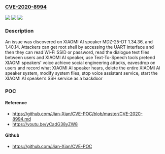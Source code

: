 ### [CVE-2020-8994](https://cve.mitre.org/cgi-bin/cvename.cgi?name=CVE-2020-8994)
![](https://img.shields.io/static/v1?label=Product&message=n%2Fa&color=blue)
![](https://img.shields.io/static/v1?label=Version&message=n%2Fa&color=blue)
![](https://img.shields.io/static/v1?label=Vulnerability&message=n%2Fa&color=brighgreen)

### Description

An issue was discovered on XIAOMI AI speaker MDZ-25-DT 1.34.36, and 1.40.14. Attackers can get root shell by accessing the UART interface and then they can read Wi-Fi SSID or password, read the dialogue text files between users and XIAOMI AI speaker, use Text-To-Speech tools pretend XIAOMI speakers' voice achieve social engineering attacks, eavesdrop on users and record what XIAOMI AI speaker hears, delete the entire XIAOMI AI speaker system, modify system files, stop voice assistant service, start the XIAOMI AI speaker’s SSH service as a backdoor

### POC

#### Reference
- https://github.com/Jian-Xian/CVE-POC/blob/master/CVE-2020-8994.md
- https://youtu.be/yCadG38yZW8

#### Github
- https://github.com/Jian-Xian/CVE-POC

